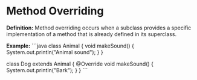 # Method Overriding
**Definition:** Method overriding occurs when a subclass provides a specific implementation of a method that is already defined in its superclass.

**Example:**
\`\`\`java
class Animal {
    void makeSound() {
        System.out.println("Animal sound");
    }
}

class Dog extends Animal {
    @Override
    void makeSound() {
        System.out.println("Bark");
    }
}
\`\`\`


